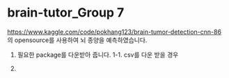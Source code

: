 # brain-tutor_Group 7

https://www.kaggle.com/code/pokhang123/brain-tumor-detection-cnn-86 의 opensource를 사용하여 뇌 종양을 예측하였습니다.

1. 필요한 package를 다운받아 줍니다.
 1-1. csv를 다운 받을 경우
  
3.  
